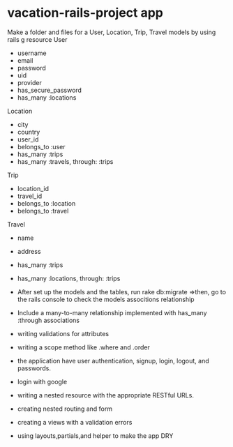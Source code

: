 # vacation-rails-project app
Make a folder and files for a User, Location, Trip, Travel models by using rails g resource
User
  - username
  - email
  - password
  - uid
  - provider
  - has_secure_password
  - has_many :locations

Location
  - city
  - country
  - user_id
  - belongs_to :user
  - has_many :trips
  - has_many :travels, through: :trips

Trip
  - location_id
  - travel_id
  - belongs_to :location
  - belongs_to :travel

Travel
  - name
  - address
  - has_many :trips
  - has_many :locations, through: :trips

- After set up the models and the tables, run rake db:migrate
  =>then, go to the rails console to check the models associtions relationship
- Include a many-to-many relationship implemented with has_many :through associations
- writing  validations for attributes
- writing a scope method like .where and .order
- the application have user authentication, signup, login, logout, and passwords.
- login with google
- writing a nested resource with the appropriate RESTful URLs.
- creating nested routing and form
- creating a views with a validation errors
- using layouts,partials,and helper to make the app DRY
  